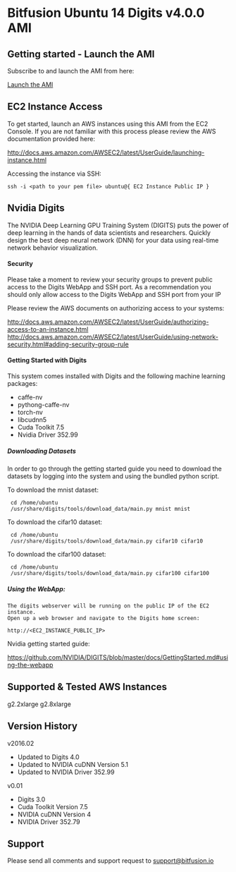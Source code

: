 Bitfusion Ubuntu 14 Digits v4.0.0 AMI
==============================================================================


Getting started - Launch the AMI
-------------------------------------------------------------------------------

Subscribe to and launch the AMI from here:

[Launch the AMI](https://aws.amazon.com/marketplace/pp/B01DJ93C7Q)


EC2 Instance Access
-------------------------------------------------------------------------------

To get started, launch an AWS instances using this AMI from the EC2
Console. If you are not familiar with this process please review the AWS
documentation provided here:

http://docs.aws.amazon.com/AWSEC2/latest/UserGuide/launching-instance.html

Accessing the instance via SSH:

```
ssh -i <path to your pem file> ubuntu@{ EC2 Instance Public IP }
```

## Nvidia Digits

The NVIDIA Deep Learning GPU Training System (DIGITS) puts the power of deep
learning in the hands of data scientists and researchers. Quickly design the
best deep neural network (DNN) for your data using real-time network behavior
visualization.


#### Security

Please take a moment to review your security groups to prevent public
access to the Digits WebApp and SSH port.  As a recommendation you should
only allow access to the Digits WebApp and SSH port from your IP

Please review the AWS documents on authorizing access to your systems:

http://docs.aws.amazon.com/AWSEC2/latest/UserGuide/authorizing-access-to-an-instance.html
http://docs.aws.amazon.com/AWSEC2/latest/UserGuide/using-network-security.html#adding-security-group-rule


#### Getting Started with Digits


This system comes installed with Digits and the following machine learning
packages:

 - caffe-nv
 - pythong-caffe-nv
 - torch-nv
 - libcudnn5
 - Cuda Toolkit 7.5
 - Nvidia Driver 352.99

##### Downloading Datasets

In order to go through the getting started guide you need to download the datasets by logging into the system
and using the bundled python script.

To download the mnist dataset:

```
 cd /home/ubuntu
 /usr/share/digits/tools/download_data/main.py mnist mnist
```

To download the cifar10 dataset:

```
 cd /home/ubuntu
 /usr/share/digits/tools/download_data/main.py cifar10 cifar10
```

To download the cifar100 dataset:

```
 cd /home/ubuntu
 /usr/share/digits/tools/download_data/main.py cifar100 cifar100
```

##### Using the WebApp:

    The digits webserver will be running on the public IP of the EC2 instance.
    Open up a web browser and navigate to the Digits home screen:

    http://<EC2_INSTANCE_PUBLIC_IP>

Nvidia getting started guide:

https://github.com/NVIDIA/DIGITS/blob/master/docs/GettingStarted.md#using-the-webapp


## Supported & Tested AWS Instances

g2.2xlarge	g2.8xlarge


Version History
-------------------------------------------------------------------------------


v2016.02

 * Updated to Digits 4.0
 * Updated to NVIDIA cuDNN Version 5.1
 * Updated to NVIDIA Driver 352.99


v0.01

 * Digits 3.0
 * Cuda Toolkit Version 7.5
 * NVIDIA cuDNN Version 4
 * NVIDIA Driver 352.79




Support
-------------------------------------------------------------------------------

Please send all comments and support request to support@bitfusion.io

